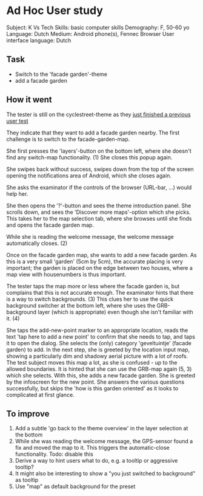# Ad Hoc User study

Subject: K Vs
Tech Skills: basic computer skills
Demography: F, 50-60 yo
Language: Dutch
Medium: Android phone(s), Fennec Browser
User interface language: Dutch

## Task

- Switch to the 'facade garden'-theme
- add a facade garden

## How it went

The tester is still on the cyclestreet-theme as they [just finished a previous user test](2023-01-06%20Followup%20-%20cyclestreets.md)

They indicate that they want to add a facade garden nearby.
The first challenge is to switch to the facade-garden-map.

She first presses the 'layers'-button on the bottom left, where she doesn't find any switch-map functionality. (1)
She closes this popup again.

She swipes back without success, swipes down from the top of the screen opening the notifications area of Android, which she closes again.

She asks the examinator if the controls of the browser (URL-bar, ...) would help her.

She then opens the '?'-button and sees the theme introduction panel. She scrolls down, and sees the 'Discover more maps'-option which she picks.
This takes her to the map selection tab, where she browses until she finds and opens the facade garden map.

While she is reading the welcome message, the welcome message automatically closes. (2)

Once on the facade garden map, she wants to add a new facade garden.
As this is a very small 'garden' (5cm by 5cm), the accurate placing is very important;
the garden is placed on the edge between two houses, where a map view with housenumbers is thus important.

The tester taps the map more or less where the facade garden is, but complains that this is not accurate enough.
The examinator hints that there is a way to switch backgrounds. (3)
This clues her to use the quick background switcher at the bottom left, where she uses the GRB-background layer (which is appropriate) even though she isn't familiar with it. (4)

She taps the add-new-point marker to an appropriate location, reads the text 'tap here to add a new point' to confirm that she needs to tap,
and taps it to open the dialog.
She selects the (only) category 'geveltuintje' (facade garden) to add.
In the next step, she is greeted by the location input map, showing a particularly dim and shadowy aerial picture with a lot of roofs.
The test subject moves this map a lot, as she is confused - up to the allowed boundaries.
It is hinted that she can use the GRB-map again (5, 3) which she selects.
With this, she adds a new facade garden. She is greeted by the infoscreen for the new point.
She answers the various questions successfully, but skips the 'how is this garden oriented' as it looks to complicated at first glance.


## To improve

1. Add a subtle 'go back to the theme overview' in the layer selection at the bottom
2. While she was reading the welcome message, the GPS-sensor found a fix and moved the map to it. This triggers the automatic-close functionality. Todo: disable this
3. Derive a way to hint users what to do, e.g. a tooltip or aggressive tooltip?
4. It might also be interesting to show a "you just switched to <xyz> background" as tooltip
5. Use "map" as default background for the preset
